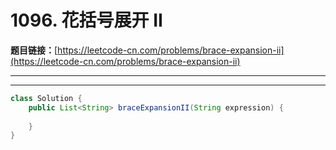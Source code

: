 # 1096. 花括号展开 II

**题目链接：**[https://leetcode-cn.com/problems/brace-expansion-ii](https://leetcode-cn.com/problems/brace-expansion-ii)

---

<Cards card="leetcode_1096_brace-expansion-ii"></Cards>

---

```java
class Solution {
    public List<String> braceExpansionII(String expression) {
        
    }
}
```